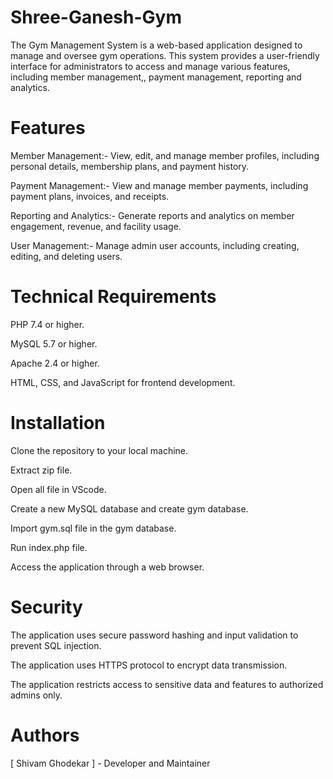 # Shree-Ganesh-Gym 

The Gym Management System is a web-based application designed to manage and oversee gym operations. This system provides a user-friendly interface for administrators to access and manage various features, including member management,, payment management, reporting and analytics.

# Features

Member Management:- View, edit, and manage member profiles, including personal details, membership plans, and payment history.

Payment Management:- View and manage member payments, including payment plans, invoices, and receipts.

Reporting and Analytics:- Generate reports and analytics on member engagement, revenue, and facility usage.

User Management:- Manage admin user accounts, including creating, editing, and deleting users.

# Technical Requirements

PHP 7.4 or higher.

MySQL 5.7 or higher.

Apache 2.4 or higher.

HTML, CSS, and JavaScript for frontend development.

# Installation

Clone the repository to your local machine.

Extract zip file.

Open all file in VScode.

Create a new MySQL database and create gym database.

Import gym.sql file in the gym database.

Run index.php file.

Access the application through a web browser.

# Security

The application uses secure password hashing and input validation to prevent SQL injection.

The application uses HTTPS protocol to encrypt data transmission.

The application restricts access to sensitive data and features to authorized admins only.

# Authors

[ Shivam Ghodekar ] - Developer and Maintainer

